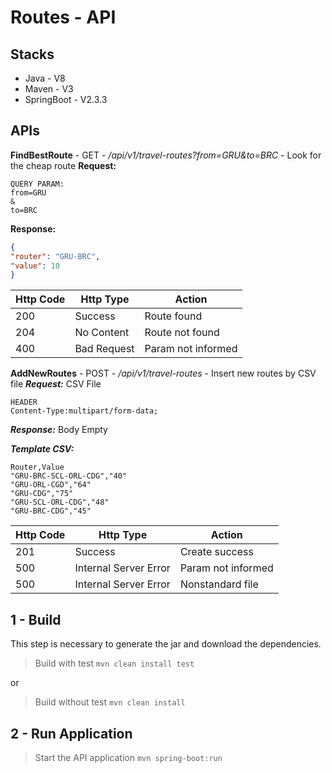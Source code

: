 
# Routes - API  
  
## Stacks  
 - Java - V8
 - Maven - V3
 - SpringBoot - V2.3.3

## APIs
**FindBestRoute** - GET - */api/v1/travel-routes?from=GRU&to=BRC* - Look for the cheap route
**Request:**
```
QUERY PARAM:
from=GRU
&
to=BRC
```
**Response:**
```json
{
"router": "GRU-BRC",
"value": 10
}
```
| Http Code | Http Type   | Action            |
|-----------|-------------|-------------------|
|    200    | Success     | Route found       |
|    204    | No Content  | Route not found   |
|    400    | Bad Request | Param not informed|

**AddNewRoutes** - POST - */api/v1/travel-routes* - Insert new routes by CSV file
***Request:*** CSV File
```
HEADER
Content-Type:multipart/form-data; 
```

***Response:*** Body Empty

***Template CSV:***
```csv
Router,Value
"GRU-BRC-SCL-ORL-CDG","40"
"GRU-ORL-CGD","64"
"GRU-CDG","75"
"GRU-SCL-ORL-CDG","48"
"GRU-BRC-CDG","45"
```

| Http Code | Http Type             | Action            |
|-----------|-----------------------|-------------------|
|    201    | Success               | Create success    |
|    500    | Internal Server Error | Param not informed|
|    500    | Internal Server Error | Nonstandard file  |

## 1 - Build
This step is necessary to generate the jar and download the dependencies.
> Build with test `mvn clean install test`

or

> Build without test `mvn clean install`

## 2 - Run Application
> Start the API application `mvn spring-boot:run`